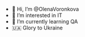 - 👋 Hi, I’m @OlenaVoronkova
- 👀 I’m interested in IT
- 🌱 I’m currently learning QA
- 🇺🇦 Glory to Ukraine


<!---
OlenaVoronkova/OlenaVoronkova is a ✨ special ✨ repository because its `README.md` (this file) appears on your GitHub profile.
You can click the Preview link to take a look at your changes.
--->

